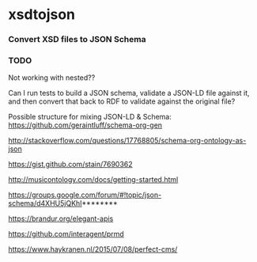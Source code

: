 # xsdtojson

### Convert XSD files to JSON Schema

### TODO

Not working with nested??

Can I run tests to build a JSON schema, validate a JSON-LD file against it, and then convert that back to RDF to validate against the original file?



Possible structure for mixing JSON-LD & Schema: https://github.com/geraintluff/schema-org-gen

http://stackoverflow.com/questions/17768805/schema-org-ontology-as-json

https://gist.github.com/stain/7690362

http://musicontology.com/docs/getting-started.html

https://groups.google.com/forum/#!topic/json-schema/d4XHU5jQKhI********

https://brandur.org/elegant-apis

https://github.com/interagent/prmd

https://www.haykranen.nl/2015/07/08/perfect-cms/